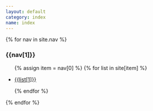 ```yaml
---
layout: default
category: index
name: index
---
```


<div class="row-fluid">

{% for nav in site.nav %}

<div class="span2">
<h3>{{nav[1]}}</h3>
<ul>

{% assign item = nav[0] %}
{% for list in site[item] %}
<li><p><a href="/{{nav[0]}}/{{list[0]}}.html">{{list[1]}}</a></p></li>
{% endfor %}

</ul>
</div>
{% endfor %}

</div>
